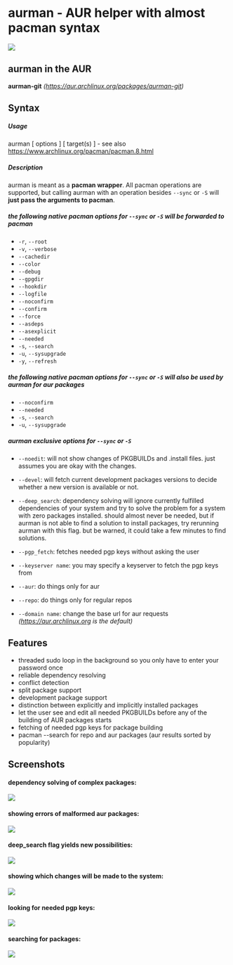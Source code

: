 # aurman - AUR helper with almost pacman syntax

![](https://travis-ci.org/polygamma/aurman.svg?branch=master)

## aurman in the AUR

**aurman-git** *(https://aur.archlinux.org/packages/aurman-git)*

## Syntax

##### Usage
aurman <operation> [ options ] [ target(s) ] - see also https://www.archlinux.org/pacman/pacman.8.html

##### Description
aurman is meant as a **pacman wrapper**.
All pacman operations are supported, but calling aurman with an operation besides `--sync` or `-S` will **just pass the arguments to pacman**.

##### the following native pacman options for `--sync` or `-S` will be forwarded to pacman

- `-r`, `--root`
- `-v`, `--verbose`
- `--cachedir`
- `--color`
- `--debug`
- `--gpgdir`
- `--hookdir`
- `--logfile`
- `--noconfirm`
- `--confirm`
- `--force`
- `--asdeps`
- `--asexplicit`
- `--needed`
- `-s`, `--search`
- `-u`, `--sysupgrade`
- `-y`, `--refresh`

##### the following native pacman options for `--sync` or `-S` will also be used by aurman for aur packages

- `--noconfirm`
- `--needed`
- `-s`, `--search`
- `-u`, `--sysupgrade`

##### aurman exclusive options for `--sync` or `-S`

- `--noedit`: will not show changes of PKGBUILDs and .install files. just assumes you are okay with the changes.

- `--devel`: will fetch current development packages versions to decide whether a new version is available or not.

- `--deep_search`: dependency solving will ignore currently fulfilled dependencies of your system and try to solve the problem for a system with zero packages installed.
should almost never be needed, but if aurman is not able to find a solution to install packages, try rerunning aurman with this flag.
but be warned, it could take a few minutes to find solutions.

- `--pgp_fetch`: fetches needed pgp keys without asking the user

- `--keyserver name`: you may specify a keyserver to fetch the pgp keys from

- `--aur`: do things only for aur

- `--repo`: do things only for regular repos

- `--domain name`: change the base url for aur requests *(https://aur.archlinux.org is the default)*

## Features

  - threaded sudo loop in the background so you only have to enter your password once
  - reliable dependency resolving
  - conflict detection
  - split package support
  - development package support
  - distinction between explicitly and implicitly installed packages
  - let the user see and edit all needed PKGBUILDs before any of the building of AUR packages starts
  - fetching of needed pgp keys for package building
  - pacman --search for repo and aur packages (aur results sorted by popularity)

## Screenshots

#### dependency solving of complex packages:
![](https://user-images.githubusercontent.com/20651500/36660892-fbd4c0ea-1ad9-11e8-8496-16c9cb3000bb.png)

#### showing errors of malformed aur packages:
![](https://user-images.githubusercontent.com/20651500/36660903-0a36518a-1ada-11e8-93ef-3c40c6eccc9a.png)

#### deep_search flag yields new possibilities:
![](https://user-images.githubusercontent.com/20651500/36660920-139c17fa-1ada-11e8-9219-37c723915a88.png)

#### showing which changes will be made to the system:
![](https://user-images.githubusercontent.com/20651500/36660949-1f887d9c-1ada-11e8-9133-4bda3acb5e40.png)

#### looking for needed pgp keys:
![](https://user-images.githubusercontent.com/20651500/36660952-20816aba-1ada-11e8-9e7e-fb5f223460ae.png)

#### searching for packages:
![](https://user-images.githubusercontent.com/20651500/36660956-223b43c6-1ada-11e8-9178-eb106d73a81f.png)
